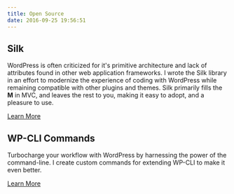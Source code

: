 ```yaml
---
title: Open Source
date: 2016-09-25 19:56:51
---
```


## Silk

WordPress is often criticized for it's primitive architecture and lack of attributes found in other web application frameworks. I wrote the Silk library in an effort to modernize the experience of coding with WordPress while remaining compatible with other plugins and themes. Silk primarily fills the **M** in MVC, and leaves the rest to you, making it easy to adopt, and a pleasure to use.

[Learn More](/silk/)

## WP-CLI Commands

Turbocharge your workflow with WordPress by harnessing the power of the command-line.  I create custom commands for extending WP-CLI to make it even better.  
  
[Learn More](/wp-cli-commands/)

